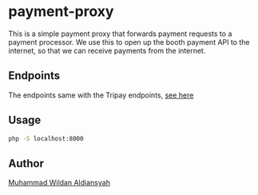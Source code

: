# payment-proxy

This is a simple payment proxy that forwards payment requests to a payment processor.
We use this to open up the booth payment API to the internet, so that we can receive payments from the internet.

## Endpoints

The endpoints same with the Tripay endpoints, [see here](https://tripay.co.id/developer)

## Usage

```bash
php -S localhost:8000
```

## Author

[Muhammad Wildan Aldiansyah](https://github.com/Aldiwildan77)
